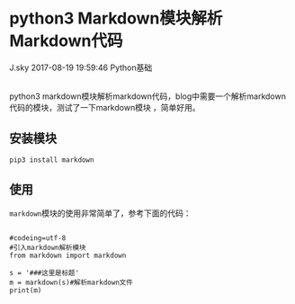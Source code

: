 <div class="blog-article">
<h1 class="title">python3 Markdown模块解析Markdown代码</h1>
<span class="author">J.sky</span>
<span class="time">2017-08-19 19:59:46</span>
<span class="tag">Python基础</span>
</div>
</br>

python3 markdown模块解析markdown代码，blog中需要一个解析markdown代码的模块，测试了一下markdown模块 ，简单好用。

## 安装模块

`pip3 install markdown`


## 使用

`markdown`模块的使用非常简单了，参考下面的代码：

<pre><code class="python">
#codeing=utf-8
#引入markdown解析模块
from markdown import markdown

s = '###这里是标题'
m = markdown(s)#解析markdown文件
print(m)
</code></pre>